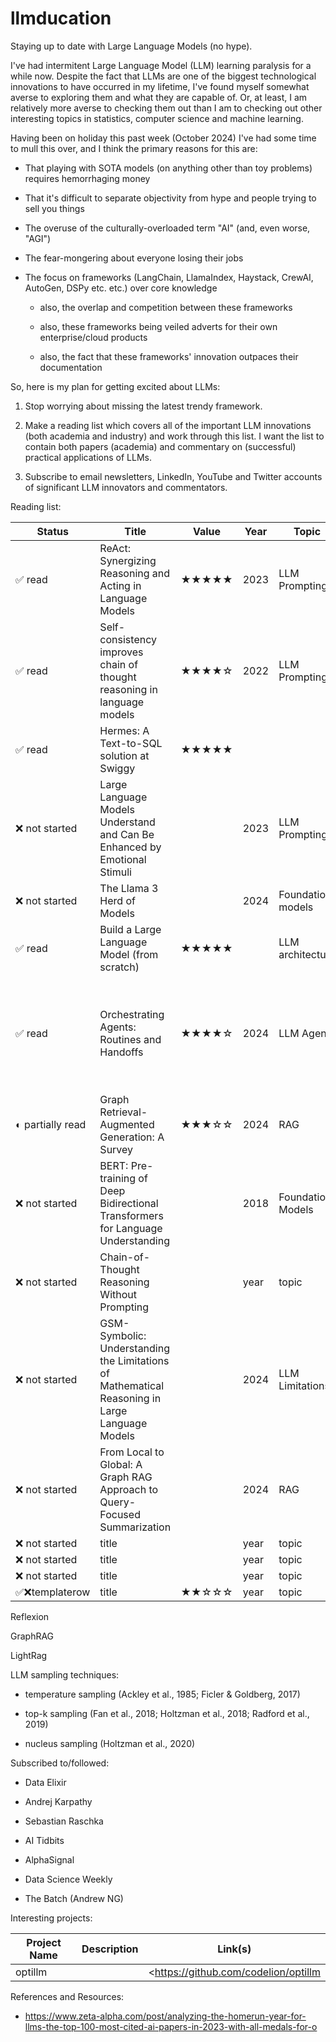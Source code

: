# llmducation

Staying up to date with Large Language Models (no hype).

I've had intermitent Large Language Model (LLM) learning paralysis for a while now. Despite the fact that LLMs are one of the biggest technological innovations to have occurred in my lifetime, I've found myself somewhat averse to exploring them and what they are capable of. Or, at least, I am relatively more averse to checking them out than I am to checking out other interesting topics in statistics, computer science and machine learning.

Having been on holiday this past week (October 2024) I've had some time to mull this over, and I think the primary reasons for this are:

- That playing with SOTA models (on anything other than toy problems) requires hemorrhaging money

- That it's difficult to separate objectivity from hype and people trying to sell you things

- The overuse of the culturally-overloaded term "AI" (and, even worse, "AGI")

- The fear-mongering about everyone losing their jobs

- The focus on frameworks (LangChain, LlamaIndex, Haystack, CrewAI, AutoGen, DSPy etc. etc.) over core knowledge

  - also, the overlap and competition between these frameworks

  - also, these frameworks being veiled adverts for their own enterprise/cloud products

  - also, the fact that these frameworks' innovation outpaces their documentation

So, here is my plan for getting excited about LLMs:

1. Stop worrying about missing the latest trendy framework.

2. Make a reading list which covers all of the important LLM innovations (both academia and industry) and work through this list. I want the list to contain both papers (academia) and commentary on (successful) practical applications of LLMs.

3. Subscribe to email newsletters, LinkedIn, YouTube and Twitter accounts of significant LLM innovators and commentators.

Reading list:

| Status           | Title                                                                                          | Value | Year | Topic             | Type      | Notes                                                                        | Link(s)                                                                         |
| ---------------- | ---------------------------------------------------------------------------------------------- | ----- | ---- | ----------------- | --------- | ---------------------------------------------------------------------------- | ------------------------------------------------------------------------------- |
| ✅ read          | ReAct: Synergizing Reasoning and Acting in Language Models                                     | ★★★★★ | 2023 | LLM Prompting     | paper     | Compelling and readable                                                      | <https://arxiv.org/abs/2210.03629>                                              |
| ✅ read          | Self-consistency improves chain of thought reasoning in language models                        | ★★★★☆ | 2022 | LLM Prompting     | paper     |                                                                              | <https://arxiv.org/abs/2203.11171>                                              |
| ✅ read          | Hermes: A Text-to-SQL solution at Swiggy                                                       | ★★★★★ |      |                   | Tech Blog |                                                                              | <https://bytes.swiggy.com/hermes-a-text-to-sql-solution-at-swiggy-81573fb4fb6e> |
| ❌ not started   | Large Language Models Understand and Can Be Enhanced by Emotional Stimuli                      |       | 2023 | LLM Prompting     | paper     |                                                                              |                                                                                 |
| ❌ not started   | The Llama 3 Herd of Models                                                                     |       | 2024 | Foundation models | paper     |                                                                              |                                                                                 |
| ✅ read          | Build a Large Language Model (from scratch)                                                    | ★★★★★ |      | LLM architecture  | book      | If I could read only 1 thing, this would be it                               |                                                                                 |
| ✅ read          | Orchestrating Agents: Routines and Handoffs                                                    | ★★★★☆ | 2024 | LLM Agents        | blog      | Very clear. Nice python code examples with no additional frameworks required | <https://cookbook.openai.com/examples/orchestrating_agents>                     |
| ◐ partially read | Graph Retrieval-Augmented Generation: A Survey                                                 | ★★★☆☆ | 2024 | RAG               | paper     | notes                                                                        | <https://arxiv.org/abs/2408.08921>                                              |
| ❌ not started   | BERT: Pre-training of Deep Bidirectional Transformers for Language Understanding               |       | 2018 | Foundation Models | paper     |                                                                              | <https://arxiv.org/abs/1810.04805>                                              |
| ❌ not started   | Chain-of-Thought Reasoning Without Prompting                                                   |       | year | topic             | type      | notes                                                                        | <https://arxiv.org/abs/2402.10200>                                              |
| ❌ not started   | GSM-Symbolic: Understanding the Limitations of Mathematical Reasoning in Large Language Models |       | 2024 | LLM Limitations   | paper     |                                                                              | <https://arxiv.org/abs/2410.05229v1>                                            |
| ❌ not started   | From Local to Global: A Graph RAG Approach to Query-Focused Summarization                      |       | 2024 | RAG               | paper     | notes                                                                        | links                                                                           |
| ❌ not started   | title                                                                                          |       | year | topic             | type      | notes                                                                        | links                                                                           |
| ❌ not started   | title                                                                                          |       | year | topic             | type      | notes                                                                        | links                                                                           |
| ❌ not started   | title                                                                                          |       | year | topic             | type      | notes                                                                        | links                                                                           |
| ✅❌templaterow  | title                                                                                          | ★★☆☆☆ | year | topic             | type      | notes                                                                        | links                                                                           |

Reflexion

GraphRAG

LightRag

LLM sampling techniques:

- temperature sampling (Ackley et al., 1985; Ficler & Goldberg, 2017)

- top-k sampling (Fan et al., 2018; Holtzman et al., 2018; Radford et al., 2019)

- nucleus sampling (Holtzman et al., 2020)

Subscribed to/followed:

- Data Elixir

- Andrej Karpathy

- Sebastian Raschka

- AI Tidbits

- AlphaSignal

- Data Science Weekly

- The Batch (Andrew NG)

Interesting projects:

| Project Name | Description | Link(s)                                |
| ------------ | ----------- | -------------------------------------- |
| optillm      |             | <<https://github.com/codelion/optillm> |

References and Resources:

- <https://www.zeta-alpha.com/post/analyzing-the-homerun-year-for-llms-the-top-100-most-cited-ai-papers-in-2023-with-all-medals-for-o>
